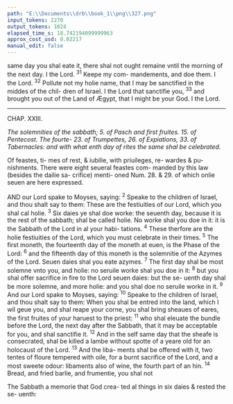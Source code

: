 ```yaml
---
path: "E:\\Documents\\drb\\book_1\\png\\327.png"
input_tokens: 2270
output_tokens: 1024
elapsed_time_s: 18.742194099999963
approx_cost_usd: 0.02217
manual_edit: false
---
```

same day you shal eate it, there shal not ought remaine vntil
the morning of the next day. I the Lord. <sup>31</sup> Keepe my com-
mandements, and doe them. I the Lord. <sup>32</sup> Pollute not my
holie name, that I may be sanctified in the middes of the chil-
dren of Israel. I the Lord that sanctifie you, <sup>33</sup> and brought
you out of the Land of Ægypt, that I might be your God.
I the Lord.

<hr>

CHAP. XXIII.

*The solemnities of the sabbath; 5. of Pasch and first fruites. 15. of Pentecost. The fourte-
23. of Trumpettes, 26. of Expiations, 33. of Tabernacles: and with what enth day of
rites the same shal be celebrated.*

<aside>Of feastes, ti-
mes of rest, &
iubilie, with
priuileges, re-
wardes & pu-
nishments.
There were
eight seueral
feastes com-
manded by this
law (besides
the dailie sa-
crifice) menti-
oned Num. 28.
& 29. of which
onlie seuen are
here expressed.</aside>

AND our Lord spake to Moyses, saying: <sup>2</sup> Speake to the
children of Israel, and thou shalt say to them: These
are the festiuities of our Lord, which you shal cal holie.
<sup>3</sup> Six daies ye shal doe worke: the seuenth day, because it
is the rest of the sabbath; shal be called holie. No worke shal
you doe in it: it is the Sabbath of the Lord in al your habi-
tations. <sup>4</sup> These therfore are the holie festiuities of the
Lord, which you must celebrate in their times. <sup>5</sup> The first
moneth, the fourteenth day of the moneth at euen, is the
Phase of the Lord: <sup>6</sup> and the fifteenth day of this moneth
is the solemnitie of the Azymes of the Lord. Seuen daies shal
you eate azymes. <sup>7</sup> The first day shal be most solemne vnto
you, and holie: no seruile worke shal you doe in it: <sup>8</sup> but you
shal offer sacrifice in fire to the Lord seuen daies: but the se-
uenth day shal be more solemne, and more holie: and you
shal doe no seruile worke in it. <sup>9</sup> And our Lord spake to
Moyses, saying: <sup>10</sup> Speake to the children of Israel, and thou
shalt say to them: When you shal be entred into the land,
which I wil geue you, and shal reape your corne, you shal
bring sheaues of eares, the first fruites of your haruest to
the priest: <sup>11</sup> who shal eleuate the bundle before the Lord,
the next day after the Sabbath, that it may be acceptable for
you, and shal sanctifie it. <sup>12</sup> And in the self same day that the
sheafe is consecrated, shal be killed a lambe without spotte
of a yeare old for an holocaust of the Lord. <sup>13</sup> And the liba-
ments shal be offered with it, two tentes of floure tempered
with oile, for a burnt sacrifice of the Lord, and a most
sweete odour: libaments also of wine, the fourth part of an
hin. <sup>14</sup> Bread, and fried barlie, and frumentie, you shal not

<aside>The Sabbath
a memorie
that God crea-
ted al things
in six daies &
rested the se-
uenth:</aside>

[^1]: Pasch in me-
morie of their
deliuerie from
Ægypt.